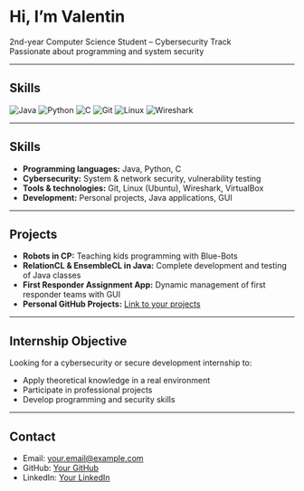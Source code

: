 # Hi, I’m Valentin

2nd-year Computer Science Student – Cybersecurity Track  
Passionate about programming and system security

---
## Skills

![Java](https://img.shields.io/badge/Java-ED8B00?style=flat&logo=java&logoColor=white)
![Python](https://img.shields.io/badge/Python-3776AB?style=flat&logo=python&logoColor=white)
![C](https://img.shields.io/badge/C-00599C?style=flat&logo=c&logoColor=white)
![Git](https://img.shields.io/badge/Git-F05032?style=flat&logo=git&logoColor=white)
![Linux](https://img.shields.io/badge/Linux-FCC624?style=flat&logo=linux&logoColor=black)
![Wireshark](https://img.shields.io/badge/Wireshark-1A9FE1?style=flat&logo=wireshark&logoColor=white)

---
## Skills

- **Programming languages:** Java, Python, C  
- **Cybersecurity:** System & network security, vulnerability testing  
- **Tools & technologies:** Git, Linux (Ubuntu), Wireshark, VirtualBox  
- **Development:** Personal projects, Java applications, GUI  

---

## Projects

- **Robots in CP:** Teaching kids programming with Blue-Bots  
- **RelationCL & EnsembleCL in Java:** Complete development and testing of Java classes  
- **First Responder Assignment App:** Dynamic management of first responder teams with GUI  
- **Personal GitHub Projects:** [Link to your projects](https://github.com/votre-compte)  

---

## Internship Objective

Looking for a cybersecurity or secure development internship to:  
- Apply theoretical knowledge in a real environment  
- Participate in professional projects  
- Develop programming and security skills  

---

## Contact

- Email: your.email@example.com  
- GitHub: [Your GitHub](https://github.com/votre-compte)  
- LinkedIn: [Your LinkedIn](https://linkedin.com/in/your-profile)
